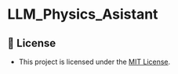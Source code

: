 # LLM_Physics_Asistant

## 🪪 License
- This project is licensed under the [MIT License](LICENSE).
  
